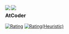 <a href="https://github.com/mono-1729/github-readme-stats">
  <img align="left" src="https://github-readme-stats.vercel.app/api?username=mono-1729&count_private=true&show_icons=true" />
</a>
<a href="https://github.com/mono-1729/github-readme-stats">
  <img align="left" src="https://github-readme-stats.vercel.app/api/top-langs/?username=mono-1729" />
</a>

### AtCoder
[![Rating](https://badgen.org/img/atcoder/mono_1729/rating/algorithm?style=flat)](https://atcoder.jp/users/mono_1729?contestType=algo)
[![Rating(Heuristic)](https://badgen.org/img/atcoder/mono_1729/rating/heuristic?style=flat)](https://atcoder.jp/users/mono_1729?contestType=heuristic)
